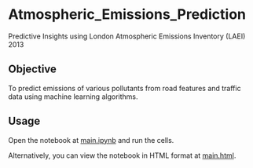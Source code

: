 # Atmospheric_Emissions_Prediction

Predictive Insights using London Atmospheric Emissions Inventory (LAEI) 2013

## Objective

To predict emissions of various pollutants from road features and traffic data using machine learning algorithms.

## Usage

Open the notebook at [main.ipynb](main.ipynb) and run the cells.

Alternatively, you can view the notebook in HTML format at [main.html](main.html).
